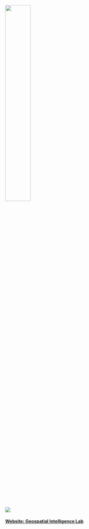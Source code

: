 <a href="https://yongzesong.com/geospatial-intelligence-lab/">
<img src="https://ausgis.github.io/logo/lab_logo.png" style="width: 40%;">
</a>

# <a href="https://yongzesong.com/geospatial-intelligence-lab/"> <img src="https://github.com/ausgis/.github/blob/main/bg_with_text.gif"> </a>

<div align="left">

<h4>
<a href="https://yongzesong.com/geospatial-intelligence-lab/" target="_blank">
Website: Geospatial Intelligence Lab </a>
</h4>

</div>
